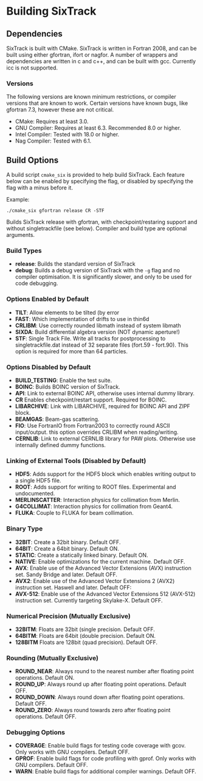 # Building SixTrack

## Dependencies

SixTrack is built with CMake. SixTrack is written in Fortran 2008, and can be built using either gfortran, ifort or nagfor. A number of wrappers and dependencies are written in c and c++, and can be built with gcc. Currently icc is not supported.

### Versions

The following versions are known minimum restrictions, or compiler versions that are known to work. Certain versions have known bugs, like gfortran 7.3, however these are not critical.

* CMake: Requires at least 3.0.
* GNU Compiler: Requires at least 6.3. Recommended 8.0 or higher.
* Intel Compiler: Tested with 18.0 or higher.
* Nag Compiler: Tested with 6.1.

## Build Options

A build script `cmake_six` is provided to help build SixTrack. Each feature below can be enabled by specifying the flag, or disabled by specifying the flag with a minus before it.

Example:

    ./cmake_six gfortran release CR -STF

Builds SixTrack release with gfortran, with checkpoint/restaring support and without singletrackfile (see below). Compiler and build type are optional arguments.

### Build Types

* **release**:       Builds the standard version of SixTrack
* **debug**:         Builds a debug version of SixTrack with the `-g` flag and no compiler optimisation. It is significantly slower, and only to be used for code debugging.

### Options Enabled by Default

* **TILT**:          Allow elements to be tilted (by error
* **FAST**:          Which implementation of drifts to use in thin6d
* **CRLIBM**:        Use correctly rounded libmath instead of system libmath
* **SIXDA**:         Build differential algebra version (NOT dynamic aperture!)
* **STF**:           Single Track File. Write all tracks for postprocessing to singletrackfile.dat instead of 32 separate files (fort.59 - fort.90). This option is required for more than 64 particles.

### Options Disabled by Default

* **BUILD_TESTING**: Enable the test suite.
* **BOINC**:         Builds BOINC version of SixTrack.
* **API**:           Link to external BOINC API, otherwise uses internal dummy library.
* **CR**             Enables checkpoint/restart support. Required for BOINC.
* **LIBARCHIVE**:    Link with LIBARCHIVE, required for BOINC API and ZIPF block.
* **BEAMGAS**:       Beam-gas scattering.
* **FIO**:           Use FortranIO from Fortran2003 to correctly round ASCII input/output. this option overrides CRLIBM when reading/writing.
* **CERNLIB**:       Link to external CERNLIB library for PAW plots. Otherwise use internally defined dummy functions.

### Linking of External Tools (Disabled by Default)

* **HDF5**:          Adds support for the HDF5 block which enables writing output to a single HDF5 file.
* **ROOT**:          Adds support for writing to ROOT files. Experimental and undocumented.
* **MERLINSCATTER**: Interaction physics for collimation from Merlin.
* **G4COLLIMAT**:    Interaction physics for collimation from Geant4.
* **FLUKA**:         Couple to FLUKA for beam collimation.


### Binary Type

* **32BIT**:         Create a 32bit binary. Default OFF.
* **64BIT**:         Create a 64bit binary. Default ON.
* **STATIC**:        Create a statically linked binary. Default ON.
* **NATIVE**:        Enable optimizations for the current machine. Default OFF.
* **AVX**:           Enable use of the Advanced Vector Extensions (AVX) instruction set. Sandy Bridge and later. Default OFF.
* **AVX2**:          Enable use of the Advanced Vector Extensions 2 (AVX2) instruction set. Haswell and later. Default OFF:
* **AVX-512**:       Enable use of the Advanced Vector Extensions 512 (AVX-512) instruction set. Currently targeting Skylake-X. Default OFF.

### Numerical Precision (Mutually Exclusive)

* **32BITM**:        Floats are 32bit (single precision. Default OFF.
* **64BITM**:        Floats are 64bit (double precision. Default ON.
* **128BITM**        Floats are 128bit (quad precision). Default OFF.

### Rounding (Mutually Exclusive)

* **ROUND_NEAR**:    Always round to the nearest number after floating point operations. Default ON.
* **ROUND_UP**:      Always round up after floating point operations. Default OFF.
* **ROUND_DOWN**:    Always round down after floating point operations. Default OFF.
* **ROUND_ZERO**:    Always round towards zero after floating point operations. Default OFF.

### Debugging Options

* **COVERAGE**:      Enable build flags for testing code coverage with gcov. Only works with GNU compilers. Default OFF.
* **GPROF**:         Enable build flags for code profiling with gprof. Only works with GNU compilers. Default OFF.
* **WARN**:          Enable build flags for additional compiler warnings. Default OFF.
